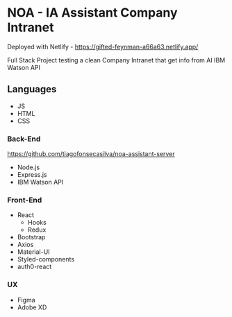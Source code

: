 # NOA - IA Assistant Company Intranet

Deployed with Netlify - https://gifted-feynman-a66a63.netlify.app/

Full Stack Project testing a clean Company Intranet that get info from AI IBM Watson API

## Languages
* JS
* HTML
* CSS

### Back-End
https://github.com/tiagofonsecasilva/noa-assistant-server
* Node.js
* Express.js
* IBM Watson API

### Front-End

* React
  *  Hooks
  *  Redux
* Bootstrap
* Axios
* Material-UI
* Styled-components
* auth0-react

### UX
* Figma
* Adobe XD
